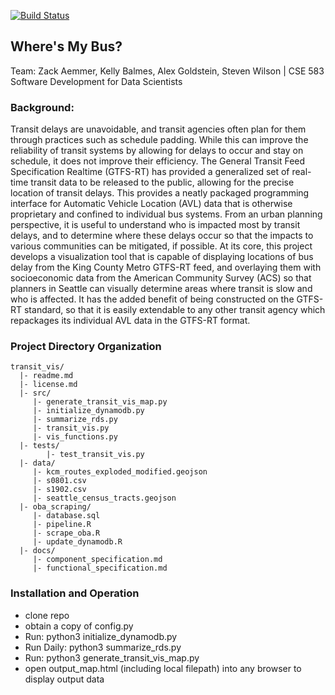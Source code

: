 [![Build Status](https://travis-ci.org/CSE583-Group7/transit_vis.svg?branch=main)](https://travis-ci.org/CSE583-Group7/transit_vis)
## Where's My Bus?
Team: Zack Aemmer, Kelly Balmes, Alex Goldstein, Steven Wilson | CSE 583 Software Development for Data Scientists

### Background:
Transit delays are unavoidable, and transit agencies often plan for them through practices such as schedule padding. While this can improve the reliability of transit systems by allowing for delays to occur and stay on schedule, it does not improve their efficiency. The General Transit Feed Specification Realtime (GTFS-RT) has provided a generalized set of real-time transit data to be released to the public, allowing for the precise location of transit delays. This provides a neatly packaged programming interface for Automatic Vehicle Location (AVL) data that is otherwise proprietary and confined to individual bus systems. From an urban planning perspective, it is useful to understand who is impacted most by transit delays, and to determine where these delays occur so that the impacts to various communities can be mitigated, if possible. At its core, this project develops a visualization tool that is capable of displaying locations of bus delay from the King County Metro GTFS-RT feed, and overlaying them with socioeconomic data from the American Community Survey (ACS) so that planners in Seattle can visually determine areas where transit is slow and who is affected. It has the added benefit of being constructed on the GTFS-RT standard, so that it is easily extendable to any other transit agency which repackages its individual AVL data in the GTFS-RT format.

### Project Directory Organization

```
transit_vis/
  |- readme.md
  |- license.md
  |- src/
     |- generate_transit_vis_map.py
     |- initialize_dynamodb.py
     |- summarize_rds.py
     |- transit_vis.py
     |- vis_functions.py
  |- tests/
        |- test_transit_vis.py
  |- data/
     |- kcm_routes_exploded_modified.geojson
     |- s0801.csv
     |- s1902.csv
     |- seattle_census_tracts.geojson
  |- oba_scraping/
     |- database.sql
     |- pipeline.R
     |- scrape_oba.R
     |- update_dynamodb.R
  |- docs/
     |- component_specification.md
     |- functional_specification.md
```

### Installation and Operation
* clone repo
* obtain a copy of config.py
* Run: python3 initialize_dynamodb.py
* Run Daily: python3 summarize_rds.py
* Run: python3 generate_transit_vis_map.py
* open output_map.html (including local filepath) into any browser to display output data
